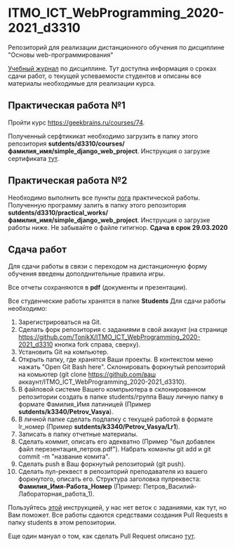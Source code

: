 # ITMO_ICT_WebProgramming_2020-2021_d3310
Репозиторий для реализации дистанционного обучения по дисциплине "Основы web-программирования"

[Учебный журнал](https://docs.google.com/spreadsheets/d/1wi_8A8_yiPp2IpqfeXsxGyqV9du0kRd2eC3CY8uR7fI/edit?usp=sharing) по дисциплине. Тут доступна информация о сроках сдачи работ, о текущей успеваемости студентов и описаны все материалы необходимые для реализации курса.

## Практическая работа №1

Пройти курс https://geekbrains.ru/courses/74. 

Полученный серфтикикат необходимо загрузить в папку этого репозитория **sutdents/d3310/courses/фамилия_имя/simple_django_web_project**. Инструкция о загрузке сертификата [тут](https://github.com/TonikX/ITMO_ICT_WebProgramming_2020-2021_d3310/blob/master/README.md#%D1%81%D0%B4%D0%B0%D1%87%D0%B0-%D1%80%D0%B0%D0%B1%D0%BE%D1%82).

## Практическая работа №2

Необходимо выполнить все пункты [лога](https://drive.google.com/open?id=1TNXdZBqxMLQ3aGBOYV-wg5c7RIy0rfqWxyF-qk8yr5s) практической работы. Полученную программу залить в папку этого репозитория **sutdents/d3310/practical_works/фамилия_имя/simple_django_web_project**. Инструкция о загрузке работы ниже. Не забывайте о файле гитигнор. **Сдача в срок 29.03.2020**

## Сдача работ

Для сдачи работы в связи с переходом на дистанционную форму обучения введены дополднительные правила игры.

Все отчеты сохраняются в **pdf** (документы и презентации).

Все студенческие работы хранятся в папке **Students**
Для сдачи работы необходимо:
1. Зарегистрироваться на Git.
2. Сделать форк репозитория с заданиями в свой аккаунт (на странице https://github.com/TonikX/ITMO_ICT_WebProgramming_2020-2021_d3310 кнопка fork справа, сверху).
3. Установить Git на компьютер.
4. Открыть папку, где хранятся Ваши проекты. В контекстом меню нажать "Open Git Bash here". Склонировать форкнутый репозиторий на комьютер (git clone https://github.com/ваш аккаунт/ITMO_ICT_WebProgramming_2020-2021_d3310).
5. В файловой системе Вашего компрьютера в склонированном репозитории создать в папке students/группа Вашу личную папку в формате Фамилия_Имя латиницей (Пример **sutdents/k3340/Petrov_Vasya**).
6. В личной папке сделать подпапку с текущей работой в формате lr_номер (Пример **sutdents/k3340/Petrov_Vasya/Lr1**).
7. Записать в папку отчетные материалы.
8. Сделать коммит, описать его адекватно (Пример "был добавлен файл перезентация_петров.pdf"). Набрать команлы git add и git commit -m "название комита".
9. Сделать push в Ваш форкнутый репозиторий (git push).
10. Сделать пул-реквест в репозиторий преподавателя из вашего форкнутого, описать его. Структура заголовка пулреквеста: **Фамилия_Имя-Работа_Номер** (Пример: Петров_Василий-Лабораторная_работа_1).

Пользуйтесь [этой](https://vk.com/@efimchik_post_edu-tfm-2019-1) инструкцией, у нас нет веток с заданиями, как тут, но Вам поможет.
Все работы сдаются средствами создания Pull Requests в папку students в этом репозитории.

Еще один мануал о том, как сделать Pull Request описано [тут](https://rustycrate.ru/%D1%80%D1%83%D0%BA%D0%BE%D0%B2%D0%BE%D0%B4%D1%81%D1%82%D0%B2%D0%B0/2016/03/07/contributing.html).



